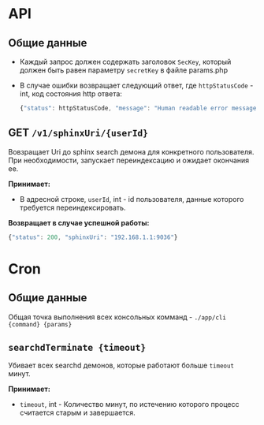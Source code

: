 # API

## Общие данные
* Каждый запрос должен содержать заголовок `SecKey`, который должен быть равен параметру `secretKey` в файле params.php
* В случае ошибки возвращает следующий ответ, где `httpStatusCode` - int, код состояния http ответа:
    
    ```js
    {"status": httpStatusCode, "message": "Human readable error message"}
    ```

## GET `/v1/sphinxUri/{userId}`
Вовзращает Uri до sphinx search демона для конкретного пользователя. При необходимости, запускает переиндексацию и ожидает окончания ее.

**Принимает:**
* В адресной строке, `userId`, int - id пользователя, данные которого требуется переиндексировать.

**Возвращает в случае успешной работы:**
```js
{"status": 200, "sphinxUri": "192.168.1.1:9036"}
```
# Cron
## Общие данные
Общая точка выполнения всех консольных комманд - `./app/cli {command} {params}`

## `searchdTerminate {timeout}`
Убивает всех searchd демонов, которые работают больше `timeout` минут.

**Принимает:**
* `timeout`, int - Количество минут, по истечению которого процесс считается старым и завершается.
